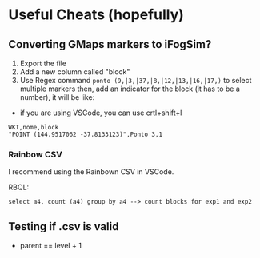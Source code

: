 # Useful Cheats (hopefully)

## Converting GMaps markers to iFogSim?

1. Export the file
2. Add a new column called "block"
3. Use Regex command `ponto (9,|3,|37,|8,|12,|13,|16,|17,)` to select multiple markers then, add an indicator for the block (it has to be a number), it will be like:
- if you are using VSCode, you can use crtl+shift+l

```
WKT,nome,block
"POINT (144.9517062 -37.8133123)",Ponto 3,1
```


### Rainbow CSV

I recommend using the Rainbown CSV in VSCode.

RBQL:

`select a4, count (a4) group by a4 --> count blocks for exp1 and exp2`


## Testing if .csv is valid
- parent == level + 1
